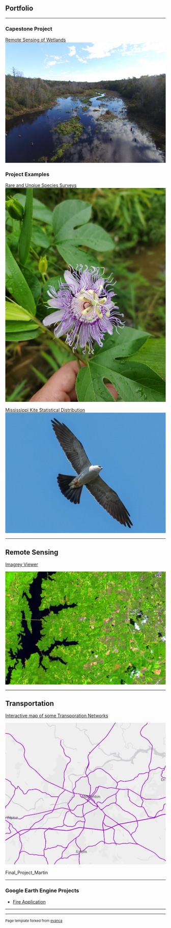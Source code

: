 ## Portfolio

---

### Capestone Project 


[Remote Sensing of Wetlands](/pdf/Martin_Final_Paper.pdf)
<img src="images/Photo1.0.jpg?raw=true"/>


### Project Examples 

[Rare and Unqiue Species Surveys](/pdf/FinalPaper_species_V2.pdf) 
<img src="images/20200910_133559.jpg?raw=true"/>


[Mississippi Kite Statistical Distribution](/pdf/Final_Project_Martin.pdf)
<img src="images/Miss_Kite.jpg?raw=true"/>

---
## Remote Sensing 

<a href="https://uok.maps.arcgis.com/apps/presentation/index.html?webmap=b9340445926e414f836230e7432afa89">Imagrey Viewer</a> 

<img src="images/RS.JPG?raw=true"/>

---
## Transportation

<a href="https://uok.maps.arcgis.com/apps/instant/basic/index.html?appid=8c564647290f4beca742a22c67b0e6a8">Interactive map of some Transporation Networks</a> 

<img src="images/roads.JPG?raw=true"/>

Final_Project_Martin


---

### Google Earth Engine Projects 

- [Fire Application](https://mkm1671.users.earthengine.app/view/fire-app)
---




---
<p style="font-size:11px">Page template forked from <a href="https://github.com/evanca/quick-portfolio">evanca</a></p>
<!-- Remove above link if you don't want to attibute -->
